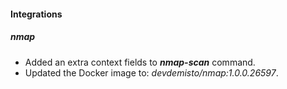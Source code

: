 
#### Integrations
##### nmap
- Added an extra context fields to ***nmap-scan*** command.
- Updated the Docker image to: *devdemisto/nmap:1.0.0.26597*.
